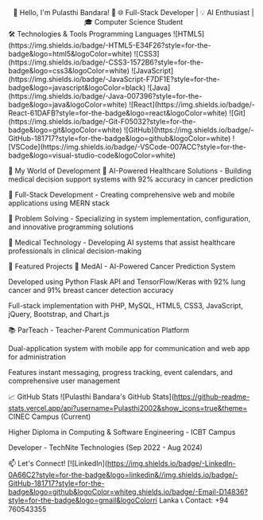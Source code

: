 <div align="center">
👋 Hello, I'm Pulasthi Bandara! 🚀
🌐 Full-Stack Developer | 💡 AI Enthusiast | 🎓 Computer Science Student
</div>
🛠️ Technologies & Tools
Programming Languages
![HTML5](https://img.shields.io/badge/-HTML5-E34F26?style=for-the-badge&logo=html5&logoColor=white)
![CSS3](https://img.shields.io/badge/-CSS3-1572B6?style=for-the-badge&logo=css3&logoColor=white)
![JavaScript](https://img.shields.io/badge/-JavaScript-F7DF1E?style=for-the-badge&logo=javascript&logoColor=black)
![Java](https://img.shields.io/badge/-Java-007396?style=for-the-badge&logo=java&logoColor=white)
![React](https://img.shields.io/badge/-React-61DAFB?style=for-the-badge&logo=react&logoColor=white)
![Git](https://img.shields.io/badge/-Git-F05032?style=for-the-badge&logo=git&logoColor=white)
![GitHub](https://img.shields.io/badge/-GitHub-181717?style=for-the-badge&logo=github&logoColor=white)
![VSCode](https://img.shields.io/badge/-VSCode-007ACC?style=for-the-badge&logo=visual-studio-code&logoColor=white)

🚀 My World of Development
🤖 AI-Powered Healthcare Solutions - Building medical decision support systems with 92% accuracy in cancer prediction

📱 Full-Stack Development - Creating comprehensive web and mobile applications using MERN stack

🎯 Problem Solving - Specializing in system implementation, configuration, and innovative programming solutions

🏥 Medical Technology - Developing AI systems that assist healthcare professionals in clinical decision-making

🌟 Featured Projects
🔬 MedAI - AI-Powered Cancer Prediction System

Developed using Python Flask API and TensorFlow/Keras with 92% lung cancer and 91% breast cancer detection accuracy

Full-stack implementation with PHP, MySQL, HTML5, CSS3, JavaScript, jQuery, Bootstrap, and Chart.js

📚 ParTeach - Teacher-Parent Communication Platform

Dual-application system with mobile app for communication and web app for administration

Features instant messaging, progress tracking, event calendars, and comprehensive user management

📈 GitHub Stats
![Pulasthi Bandara's GitHub Stats](https://github-readme-stats.vercel.app/api?username=Pulasthi2002&show_icons=true&theme= CINEC Campus (Current)

Higher Diploma in Computing & Software Engineering - ICBT Campus

Developer - TechNite Technologies (Sep 2022 - Aug 2024)

📫 Let's Connect!
[![LinkedIn](https://img.shields.io/badge/-LinkedIn-0A66C2?style=for-the-badge&logo=linkedin&//img.shields.io/badge/-GitHub-181717?style=for-the-badge&logo=github&logoColor=whiteg.shields.io/badge/-Email-D14836?style=for-the-badge&logo=gmail&logoColorri Lanka
📞 Contact: +94 760543355
